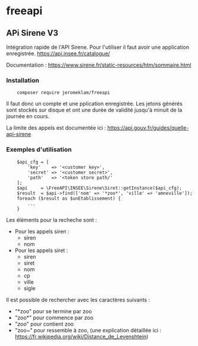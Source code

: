 # freeapi

## APi Sirene V3

Intégration rapide de l'API Sirene. Pour l'utiliser il faut avoir une application enregistrée.
https://api.insee.fr/catalogue/

Documentation : https://www.sirene.fr/static-resources/htm/sommaire.html

### Installation

```
    composer require jeromeklam/freeapi
```

Il faut donc un compte et une pplication enregistrée.
Les jetons générés sont stockés sur disque et ont une durée de validité jusqu'à minuit de la journée en cours.

La limite des appels est documentée ici : https://api.gouv.fr/guides/quelle-api-sirene

### Exemples d'utilisation

```
    $api_cfg = [
        'key'    => '<customer key>',
        'secret' => '<customer secret>',
        'path'   => '<token store path/' 
    ];
    $api     = \FreeAPI\INSEE\Sirene\Siret::getInstance($api_cfg);
    $result  = $api->find(['nom' => '*zoo*', 'ville' => 'amneville']);
    foreach ($result as $unEtablissement) {
        ...
    }
```

Les éléments pour la recheche sont :

* Pour les appels siren :
  * siren
  * nom
* Pour les appels siret :
  * siren
  * siret
  * nom
  * cp
  * ville
  * sigle

Il est possible de rechercher avec les caractères suivants :

* "*zoo" pour se termine par zoo
* "zoo*" pour commence par zoo
* "*zoo*" pour contient zoo
* "zoo~" pour ressemble à zoo, (une explication détaillée ici : https://fr.wikipedia.org/wiki/Distance_de_Levenshtein)